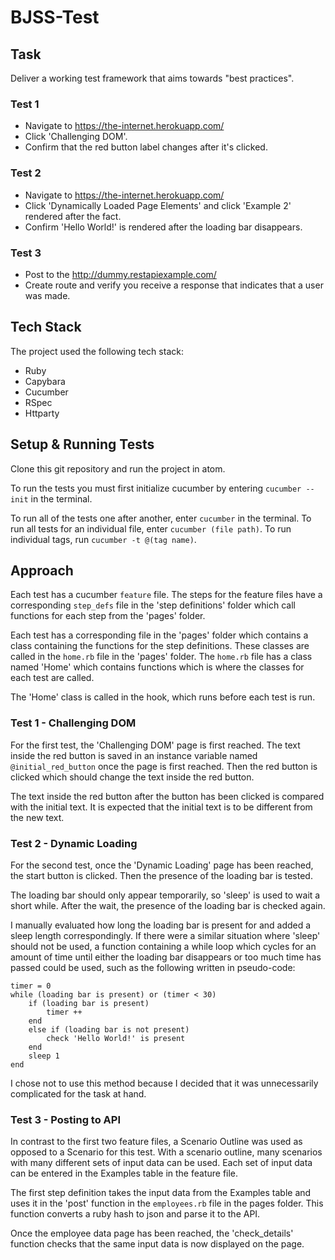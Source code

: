 # BJSS-Test

## Task

Deliver a working test framework that aims towards "best practices".

### Test 1
- Navigate to https://the-internet.herokuapp.com/
- Click 'Challenging DOM'.
- Confirm that the red button label changes after it's clicked.

### Test 2
- Navigate to https://the-internet.herokuapp.com/
- Click 'Dynamically Loaded Page Elements' and click 'Example 2' rendered after the fact.
- Confirm 'Hello World!' is rendered after the loading bar disappears.

### Test 3
- Post to the http://dummy.restapiexample.com/
- Create route and verify you receive a response that indicates that a user was made.

## Tech Stack
The project used the following tech stack:

- Ruby
- Capybara
- Cucumber
- RSpec
- Httparty

## Setup & Running Tests
Clone this git repository and run the project in atom.

To run the tests you must first initialize cucumber by entering `cucumber --init` in the terminal.

To run all of the tests one after another, enter `cucumber` in the terminal. To run all tests for an individual file, enter `cucumber (file path)`. To run individual tags, run `cucumber -t @(tag name)`.

## Approach
Each test has a cucumber `feature` file. The steps for the feature files have a corresponding `step_defs` file in the 'step definitions' folder which call functions for each step from the 'pages' folder.

Each test has a corresponding file in the 'pages' folder which contains a class containing the functions for the step definitions. These classes are called in the `home.rb` file in the 'pages' folder. The `home.rb` file has a class named 'Home' which contains functions which is where the classes for each test are called.

The 'Home' class is called in the hook, which runs before each test is run.

### Test 1 - Challenging DOM
For the first test, the 'Challenging DOM' page is first reached. The text inside the red button is saved in an instance variable named `@initial_red_button` once the page is first reached. Then the red button is clicked which should change the text inside the red button.

The text inside the red button after the button has been clicked is compared with the initial text. It is expected that the initial text is to be different from the new text.

### Test 2 - Dynamic Loading
For the second test, once the 'Dynamic Loading' page has been reached, the start button is clicked. Then the presence of the loading bar is tested.

The loading bar should only appear temporarily, so 'sleep' is used to wait a short while. After the wait, the presence of the loading bar is checked again.

I manually evaluated how long the loading bar is present for and added a sleep length correspondingly. If there were a similar situation where 'sleep' should not be used, a function containing a while loop which cycles for an amount of time until either the loading bar disappears or too much time has passed could be used, such as the following written in pseudo-code:

```
timer = 0
while (loading bar is present) or (timer < 30)
	if (loading bar is present)
		timer ++
	end
	else if (loading bar is not present)
		check 'Hello World!' is present
	end
	sleep 1
end
```

I chose not to use this method because I decided that it was unnecessarily complicated for the task at hand.

### Test 3 - Posting to API
In contrast to the first two feature files, a Scenario Outline was used as opposed to a Scenario for this test. With a scenario outline, many scenarios with many different sets of input data can be used. Each set of input data can be entered in the Examples table in the feature file.

The first step definition takes the input data from the Examples table and uses it in the 'post' function in the `employees.rb` file in the pages folder. This function converts a ruby hash to json and parse it to the API.

Once the employee data page has been reached, the 'check_details' function checks that the same input data is now displayed on the page.

